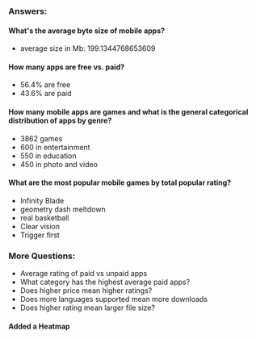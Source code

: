 ### Answers:
#### What's the average byte size of mobile apps?
* average size in Mb: 199.1344768653609
#### How many apps are free vs. paid?
* 56.4% are free
* 43.6% are paid
#### How many mobile apps are games and what is the general categorical distribution of apps by genre?
* 3862 games
* 600 in entertainment
* 550 in education
* 450 in photo and video
#### What are the most popular mobile games by total popular rating?
* Infinity Blade
* geometry dash meltdown
* real basketball
* Clear vision
* Trigger first


### More Questions:
* Average rating of paid vs unpaid apps
* What category has the highest average paid apps?
* Does higher price mean higher ratings?
* Does more languages supported mean more downloads
* Does higher rating mean larger file size?


#### Added a Heatmap
